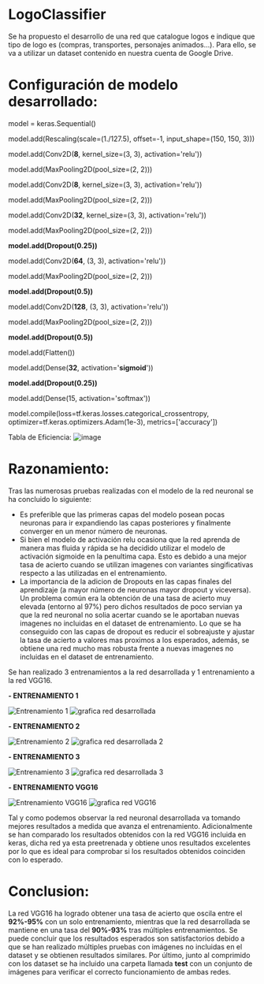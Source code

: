 # LogoClassifier

Se ha propuesto el desarrollo de una red que catalogue logos e indique que tipo de logo es (compras, transportes, personajes animados...). Para ello, se va a utilizar un dataset contenido en nuestra cuenta de Google Drive.


# **Configuración de modelo desarrollado:**

model = keras.Sequential()

model.add(Rescaling(scale=(1./127.5),
                    offset=-1, 
                    input_shape=(150, 150, 3)))

model.add(Conv2D(__8__, kernel_size=(3, 3), activation='relu'))

model.add(MaxPooling2D(pool_size=(2, 2)))

model.add(Conv2D(__8__, kernel_size=(3, 3), activation='relu'))

model.add(MaxPooling2D(pool_size=(2, 2)))

model.add(Conv2D(__32__, kernel_size=(3, 3), activation='relu'))

model.add(MaxPooling2D(pool_size=(2, 2)))

__model.add(Dropout(0.25))__

model.add(Conv2D(__64__, (3, 3), activation='relu'))

model.add(MaxPooling2D(pool_size=(2, 2)))

__model.add(Dropout(0.5))__

model.add(Conv2D(__128__, (3, 3), activation='relu'))

model.add(MaxPooling2D(pool_size=(2, 2)))

__model.add(Dropout(0.5))__

model.add(Flatten())

model.add(Dense(__32__, activation='__sigmoid__'))

__model.add(Dropout(0.25))__

model.add(Dense(15, activation='softmax'))

model.compile(loss=tf.keras.losses.categorical_crossentropy,
              optimizer=tf.keras.optimizers.Adam(1e-3),
              metrics=['accuracy'])
              
Tabla de Eficiencia:
![image](https://user-images.githubusercontent.com/91387558/148698114-ab8ff636-3d0f-46ba-9e65-4af2ddaa38e4.png)

# Razonamiento:
Tras las numerosas pruebas realizadas con el modelo de la red neuronal se ha concluido lo siguiente:
* Es preferible que las primeras capas del modelo posean pocas neuronas para ir expandiendo las capas posteriores y finalmente converger en un menor número de neuronas.
* Si bien el modelo de activación relu ocasiona que la red aprenda de manera mas fluida y rápida se ha decidido utilizar el modelo de activación sigmoide en la penultima capa. Esto es debido a una mejor tasa de acierto cuando se utilizan imagenes con variantes singificativas respecto a las utilizadas en el entrenamiento.
* La importancia de la adicion de Dropouts en las capas finales del aprendizaje (a mayor número de neuronas mayor dropout y viceversa). Un problema común era la obtención de una tasa de acierto muy elevada (entorno al 97%) pero dichos resultados de poco servian ya que la red neuronal no solia acertar cuando se le aportaban nuevas imagenes no incluidas en el dataset de entrenamiento. Lo que se ha conseguido con las capas de dropout es reducir el sobreajuste y ajustar la tasa de acierto a valores mas proximos a los esperados, además, se obtiene una red mucho mas robusta frente a nuevas imagenes no incluidas en el dataset de entrenamiento.

Se han realizado 3 entrenamientos a la red desarrollada y 1 entrenamiento a la red VGG16.

__- ENTRENAMIENTO 1__

![Entrenamiento 1](https://user-images.githubusercontent.com/91427107/147878963-e1015a4a-b386-40b5-bff1-04bd20f5e388.png)
![grafica red desarrollada](https://user-images.githubusercontent.com/91427107/147878961-29f9d308-6737-46a2-9a2c-60c186c99e17.png)

__- ENTRENAMIENTO 2__

![Entrenamiento 2](https://user-images.githubusercontent.com/91427107/147878959-5aff027d-cf56-4d62-b1e4-fe62868c3493.png)
![grafica red desarrollada 2](https://user-images.githubusercontent.com/91427107/147878960-5caab85a-d629-4bb6-af93-2ec472f726ab.png)

__- ENTRENAMIENTO 3__

![Entrenamiento 3](https://user-images.githubusercontent.com/91427107/147878955-0369d80e-965f-4597-bb54-e57690b0be6d.png)
![grafica red desarrollada 3](https://user-images.githubusercontent.com/91427107/147878956-c0e04a68-1bf5-451a-b8cf-999533b8bb8d.png)

__- ENTRENAMIENTO VGG16__

![Entrenamiento VGG16](https://user-images.githubusercontent.com/91427107/147878953-05d22e79-6df4-420e-94c8-2c892ab3ff78.png)
![grafica red VGG16](https://user-images.githubusercontent.com/91427107/147879048-9519e5c5-f175-4744-9b97-8773d5cb5ae7.png)

Tal y como podemos observar la red neuronal desarrollada va tomando mejores resultados a medida que avanza el entrenamiento.
Adicionalmente se han comparado los resultados obtenidos con la red VGG16 incluida en keras, dicha red ya esta preetrenada y obtiene unos resultados excelentes por lo que es ideal para comprobar si los resultados obtenidos coinciden con lo esperado.

# Conclusion:

La red VGG16 ha logrado obtener una tasa de acierto que oscila entre el __92%-95%__ con un solo entrenamiento, mientras que la red desarrollada se mantiene en una tasa del __90%-93%__ tras múltiples entrenamientos. Se puede concluir que los resultados esperados son satisfactorios debido a que se han realizado múltiples pruebas con imágenes no incluidas en el dataset y se obtienen resultados similares. Por último, junto al comprimido con los dataset se ha incluido una carpeta llamada __test__ con un conjunto de imágenes para verificar el correcto funcionamiento de ambas redes.

